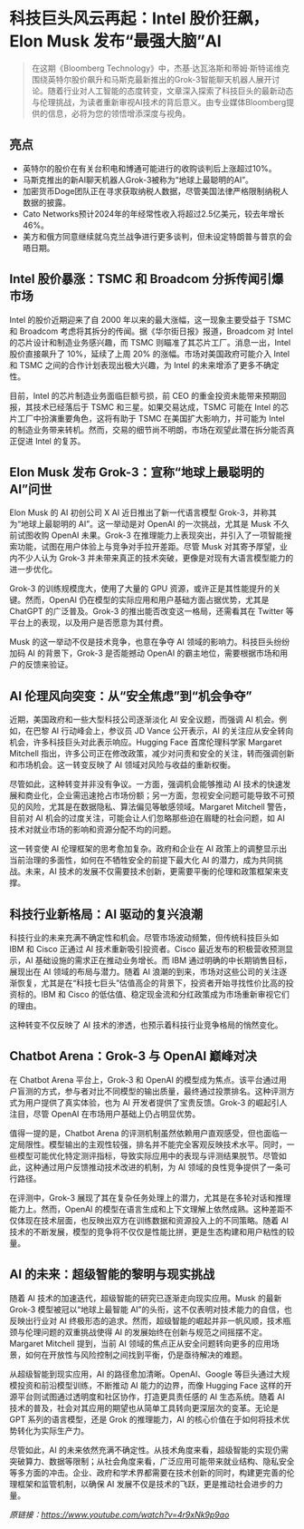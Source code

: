 # 科技巨头风云再起：Intel 股价狂飙，Elon Musk 发布“最强大脑”AI

> 在这期《Bloomberg Technology》中，杰基·达瓦洛斯和蒂姆·斯特诺维克围绕英特尔股价飙升和马斯克最新推出的Grok-3智能聊天机器人展开讨论。随着行业对人工智能的态度转变，文章深入探索了科技巨头的最新动态与伦理挑战，为读者重新审视AI技术的背后意义。由专业媒体Bloomberg提供的信息，必将为您的领悟增添深度与视角。

## 亮点
- 英特尔的股价在有关台积电和博通可能进行的收购谈判后上涨超过10%。
- 马斯克推出的新AI聊天机器人Grok-3被称为“地球上最聪明的AI”。
- 加密货币Doge团队正在寻求获取纳税人数据，尽管美国法律严格限制纳税人数据的披露。
- Cato Networks预计2024年的年经常性收入将超过2.5亿美元，较去年增长46%。
- 美方和俄方同意继续就乌克兰战争进行更多谈判，但未设定特朗普与普京的会晤日期。

## Intel 股价暴涨：TSMC 和 Broadcom 分拆传闻引爆市场
Intel 的股价近期迎来了自 2000 年以来的最大涨幅，这一现象主要受益于 TSMC 和 Broadcom 考虑将其拆分的传闻。据《华尔街日报》报道，Broadcom 对 Intel 的芯片设计和制造业务感兴趣，而 TSMC 则瞄准了其芯片工厂。消息一出，Intel 股价直接飙升了 10%，延续了上周 20% 的涨幅。市场对美国政府可能介入 Intel 和 TSMC 之间的合作计划表现出极大兴趣，为 Intel 的未来增添了更多不确定性。

目前，Intel 的芯片制造业务面临巨额亏损，前 CEO 的重金投资未能带来预期回报，其技术已经落后于 TSMC 和三星。如果交易达成，TSMC 可能在 Intel 的芯片工厂中扮演重要角色，这将有助于 TSMC 在美国扩大影响力，并可能为 Intel 的制造业务带来转机。然而，交易的细节尚不明朗，市场在观望此潜在拆分能否真正促进 Intel 的复苏。

## Elon Musk 发布 Grok-3：宣称“地球上最聪明的 AI”问世
Elon Musk 的 AI 初创公司 X AI 近日推出了新一代语言模型 Grok-3，并称其为“地球上最聪明的 AI”。这一举动是对 OpenAI 的一次挑战，尤其是 Musk 不久前试图收购 OpenAI 未果。Grok-3 在推理能力上表现突出，并引入了一项智能搜索功能，试图在用户体验上与竞争对手拉开差距。尽管 Musk 对其寄予厚望，业内不少人认为 Grok-3 并未带来真正的技术突破，更像是对现有大语言模型能力的进一步优化。

Grok-3 的训练规模庞大，使用了大量的 GPU 资源，或许正是其性能提升的关键。然而，OpenAI 仍在模型的实际应用和用户基础方面占据优势，尤其是 ChatGPT 的广泛普及。Grok-3 的推出能否改变这一格局，还需看其在 Twitter 等平台上的表现，以及用户是否愿意为其付费。

Musk 的这一举动不仅是技术竞争，也意在争夺 AI 领域的影响力。科技巨头纷纷加码 AI 的背景下，Grok-3 是否能撼动 OpenAI 的霸主地位，需要根据市场和用户的反馈来验证。

## AI 伦理风向突变：从“安全焦虑”到“机会争夺”
近期，美国政府和一些大型科技公司逐渐淡化 AI 安全议题，而强调 AI 机会。例如，在巴黎 AI 行动峰会上，参议员 JD Vance 公开表示，AI 的关注应从安全转向机会，许多科技巨头对此表示响应。Hugging Face 首席伦理科学家 Margaret Mitchell 指出，许多公司正在修改政策，减少对问责和安全的关注，转而强调创新和市场机会。这一转变反映了 AI 领域对风险与收益的重新权衡。

尽管如此，这种转变并非没有争议。一方面，强调机会能够推动 AI 技术的快速发展和商业化，企业需迅速抢占市场份额；另一方面，忽视安全问题可能导致不可预见的风险，尤其是在数据隐私、算法偏见等敏感领域。Margaret Mitchell 警告，目前对 AI 机会的过度关注，可能会让人们忽略那些迫在眉睫的社会问题，如 AI 技术对就业市场的影响和资源分配不均的问题。

这一转变使 AI 伦理框架的思考愈加复杂。政府和企业在 AI 政策上的调整显示出当前治理的多面性，如何在不牺牲安全的前提下最大化 AI 的潜力，成为共同挑战。未来，AI 技术的发展不仅需要技术创新，更需要平衡的伦理和政策框架来支撑。

## 科技行业新格局：AI 驱动的复兴浪潮
科技行业的未来充满不确定性和机会。尽管市场波动频繁，但传统科技巨头如 IBM 和 Cisco 正通过 AI 技术重新吸引投资者。Cisco 最近发布的积极营收预测显示，AI 基础设施的需求正在推动业务增长。而 IBM 通过明确的中长期销售目标，展现出在 AI 领域的布局与潜力。随着 AI 浪潮的到来，市场对这些公司的关注逐渐恢复，尤其是在“科技七巨头”估值高企的背景下，投资者开始寻找性价比高的投资标的。IBM 和 Cisco 的低估值、稳定现金流和分红政策成为市场重新审视它们的理由。

这种转变不仅反映了 AI 技术的渗透，也预示着科技行业竞争格局的悄然变化。

## Chatbot Arena：Grok-3 与 OpenAI 巅峰对决
在 Chatbot Arena 平台上，Grok-3 和 OpenAI 的模型成为焦点。该平台通过用户盲测的方式，参与者对比不同模型的输出质量，最终通过投票排名。这种评测方式为用户提供了真实体验，也为 AI 开发者提供了宝贵反馈。Grok-3 的崛起引人注目，尽管 OpenAI 在市场用户基础上仍占明显优势。

值得一提的是，Chatbot Arena 的评测机制虽然依赖用户直观感受，但也面临一定局限性。模型输出的主观性较强，排名并不能完全客观反映技术水平。同时，一些模型可能优化特定测评指标，导致实际应用中的表现与评测结果脱节。尽管如此，这种通过用户反馈推动技术改进的机制，为 AI 领域的良性竞争提供了一条可行路径。

在评测中，Grok-3 展现了其在复杂任务处理上的潜力，尤其是在多轮对话和推理能力上。然而，OpenAI 的模型在语言生成和上下文理解上依然成熟。这种差距不仅体现在技术层面，也反映出双方在训练数据和资源投入上的不同策略。随着 AI 技术的不断发展，模型的竞争将不仅仅是性能比拼，更是生态构建和用户粘性的较量。

## AI 的未来：超级智能的黎明与现实挑战
随着 AI 技术的加速迭代，超级智能的研究已逐渐走向现实应用。Musk 的最新 Grok-3 模型被冠以“地球上最智能 AI”的头衔，这不仅表明对技术能力的自信，也反映出行业对 AI 终极形态的追求。然而，超级智能的崛起并非一帆风顺，技术瓶颈与伦理问题的双重挑战使得 AI 的发展始终在创新与规范之间摇摆不定。Margaret Mitchell 提到，当前 AI 领域的焦点正从安全问题转向更多的应用场景，如何在开放性与风险控制之间找到平衡，仍是亟待解决的难题。

从超级智能到现实应用，AI 的路径愈加清晰。OpenAI、Google 等巨头通过大规模投资和前沿模型训练，不断推动 AI 能力的边界，而像 Hugging Face 这样的开源平台则试图通过透明度和社区协作，打造更具责任感的 AI 生态系统。随着 AI 技术的普及，社会对其应用的期望也从简单工具转向更深层次的变革。无论是 GPT 系列的语言模型，还是 Grok 的推理能力，AI 的核心价值在于如何将技术优势转化为实际生产力。

尽管如此，AI 的未来依然充满不确定性。从技术角度来看，超级智能的实现仍需突破算力、数据等限制；从社会角度来看，广泛应用可能带来就业结构、隐私安全等多方面的冲击。企业、政府和学术界都需要在技术创新的同时，构建更完善的伦理框架和监管机制，以确保 AI 发展不仅是技术的飞跃，更是推动社会进步的力量。

_原链接：https://www.youtube.com/watch?v=4r9xNk9p9ao_